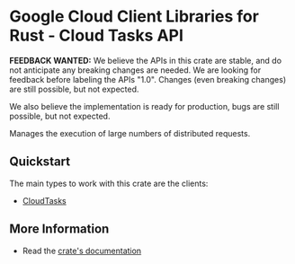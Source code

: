 # Google Cloud Client Libraries for Rust - Cloud Tasks API

<!-- Code generated by sidekick. DO NOT EDIT. -->

**FEEDBACK WANTED:** We believe the APIs in this crate are stable, and
do not anticipate any breaking changes are needed. We are looking for
feedback before labeling the APIs "1.0". Changes (even breaking changes)
are still possible, but not expected.

We also believe the implementation is ready for production, bugs are
still possible, but not expected.

Manages the execution of large numbers of distributed requests.

## Quickstart

The main types to work with this crate are the clients:

- [CloudTasks]

## More Information

- Read the [crate's documentation](https://docs.rs/google-cloud-tasks-v2/latest/google-cloud-tasks-v2)

[CloudTasks]: https://docs.rs/google-cloud-tasks-v2/latest/google_cloud_tasks_v2/client/struct.CloudTasks.html
